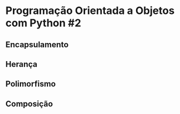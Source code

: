 # Programação Orientada a Objetos com Python #2

## Encapsulamento

## Herança

## Polimorfismo

## Composição